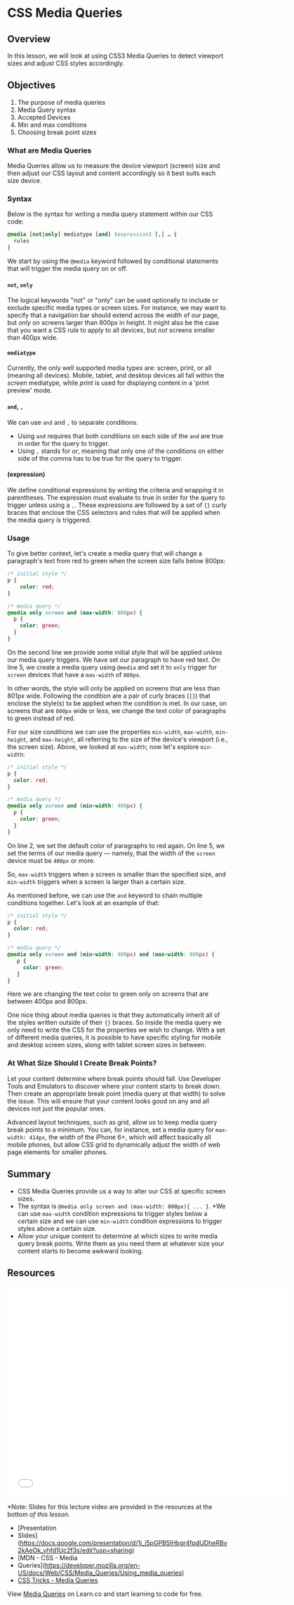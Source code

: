 # CSS Media Queries

## Overview

In this lesson, we will look at using CSS3 Media Queries to detect viewport sizes
and adjust CSS styles accordingly.

## Objectives

1. The purpose of media queries
2. Media Query syntax
3. Accepted Devices
4. Min and max conditions
5. Choosing break point sizes

### What are Media Queries

Media Queries allow us to measure the device viewport (screen) size and then
adjust our CSS layout and content accordingly so it best suits each size device.

### Syntax

Below is the syntax for writing a media query statement within our CSS code:

```css
@media [not|only] mediatype [and] (expression) [,] … {
  rules
}
```

We start by using the `@media` keyword followed by conditional statements that
will trigger the media query on or off.

#### `not`, `only`

The logical keywords "not" or "only" can be used optionally to include or
exclude specific media types or screen sizes. For instance, we may want to
specify that a navigation bar should extend across the width of our page, but
_only_ on screens larger than 800px in height. It might also be the case that
you want a CSS rule to apply to all devices, but _not_ screens smaller than
400px wide.

#### `mediatype`

Currently, the only well supported media types are: screen, print, or all
(meaning all devices). Mobile, tablet, and desktop devices all fall within the
_screen_ mediatype, while _print_ is used for displaying content in a 'print
preview' mode.

#### `and`, `,`

We can use `and` and `,` to separate conditions.

* Using `and` requires that both
conditions on each side of the `and` are true in order for the query to trigger.
* Using `,` stands for _or_, meaning that only one
of the conditions on either side of the comma has to be true for the query to
trigger.

#### (expression)

We define conditional expressions by writing the criteria and wrapping it in
parentheses. The expression must evaluate to true in order for the query to
trigger unless using a `,`. These expressions are followed by a set of `{}`
curly braces that enclose the CSS selectors and rules that will be applied when
the media query is triggered.

### Usage

To give better context, let's create a media query that will change a
paragraph's text from red to green when the screen size falls below 800px:

```css
/* initial style */
p {
    color: red;
}

/* media query */
@media only screen and (max-width: 800px) {
  p {
    color: green;
  }
}
```

On the second line we provide some initial style that will be applied _unless_
our media query triggers. We have set our paragraph to have red text. On line 5,
we create a media query using `@media` and set it to `only` trigger for `screen`
devices that have a `max-width` of `800px`.

In other words, the style will only be applied on screens that are less than
801px wide. Following the condition are a pair of curly braces (`{}`) that
enclose the style(s) to be applied when the condition is met. In our case, on
screens that are `800px` wide or less, we change the text color of paragraphs to
green instead of red.

For our size conditions we can use the properties `min-width`, `max-width`,
`min-height`, and `max-height`, all referring to the size of the device's
viewport (i.e., the screen size). Above, we looked at `max-width`; now let's
explore `min-width`:

```css
/* initial style */
p {
  color: red;
}

/* media query */
@media only screen and (min-width: 400px) {
  p {
    color: green;
  }
}
```

On line 2, we set the default color of paragraphs to red again. On line 5, we
set the terms of our media query — namely, that the width of the `screen` device
must be `400px` or more.

So, `max-width` triggers when a screen is smaller than the specified size, and
`min-width` triggers when a screen is larger than a certain size.

As mentioned before, we can use the `and` keyword to chain multiple conditions
together. Let's look at an example of that:

```css
/* initial style */
p {
  color: red;
}

/* media query */
@media only screen and (min-width: 400px) and (max-width: 800px) {
   p {
     color: green;
   }
}
```

Here we are changing the text color to green only on screens that are between
400px and 800px.

One nice thing about media queries is that they automatically inherit all of the
styles written outside of their `{}` braces. So inside the media query we only
need to write the CSS for the properties we wish to change. With a set of
different media queries, it is possible to have specific styling for mobile and
desktop screen sizes, along with tablet screen sizes in between.

### At What Size Should I Create Break Points?

Let your content determine where break points should fall. Use Developer Tools
and Emulators to discover where your content starts to break down. Then create
an appropriate break point (media query at that width) to solve the issue. This
will ensure that your content looks good on any and all devices not just the
popular ones.

Advanced layout techniques, such as grid, allow us to keep media query break
points to a minimum. You can, for instance, set a media query for `max-width:
414px`, the width of the iPhone 6+, which will affect basically all mobile
phones, but allow CSS grid to dynamically adjust the width of web page elements
for smaller phones.

## Summary

* CSS Media Queries provide us a way to alter our CSS at specific screen
sizes.
* The syntax is `@media only screen and (max-width: 800px){ ... }`.
*We can use `max-width` condition expressions to trigger styles below a certain
size and we can use `min-width` condition expressions to trigger styles above
a certain size. 
* Allow your unique content to determine at which sizes to write
media query break points. Write them as you need them at whatever size your
content starts to become awkward looking.

## Resources

<iframe width="640" height="480"
src="//www.youtube.com/embed/MYOT5FDG8gk?rel=0&modestbranding=1" frameborder="0"
allowfullscreen></iframe>

*Note: Slides for this lecture video are provided in the resources at the bottom
*of this lesson.*

- [Presentation
- Slides](https://docs.google.com/presentation/d/1j_i5pGPB5lHbgr4fpdUDheRBv2kAeOk_yhfd1Uc2f3s/edit?usp=sharing)
- [MDN - CSS - Media
- Queries](https://developer.mozilla.org/en-US/docs/Web/CSS/Media_Queries/Using_media_queries)
- [CSS Tricks - Media Queries](https://css-tricks.com/css-media-queries/)

<p data-visibility='hidden'>View <a
href='https://learn.co/lessons/media-queries' title='Media Queries'>Media
Queries</a> on Learn.co and start learning to code for free.</p>
